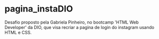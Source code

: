 # pagina_instaDIO

Desafio proposto pela Gabriela Pinheiro, no bootcamp 'HTML Web Developer' da DIO, que visa recriar a pagina de login do instagram usando HTML e CSS.


